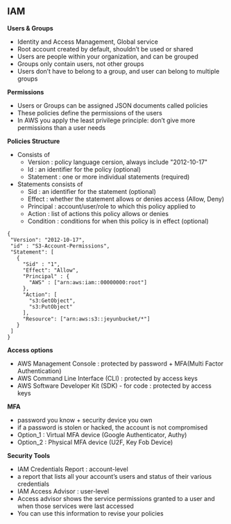 ## IAM


**Users & Groups**

- Identity and Access Management, Global service
- Root account created by default, shouldn’t be used or shared
- Users are people within your organization, and can be grouped
- Groups only contain users, not other groups
- Users don’t have to belong to a group, and user can belong to multiple groups

**Permissions**

- Users or Groups can be assigned JSON documents called policies
- These policies define the permissions of the users
- In AWS you apply the least privilege principle: don’t give more permissions than a user needs

**Policies Structure** 

- Consists of 
  - Version : policy language cersion, always include "2012-10-17"
  - Id : an identifier for the policy (optional)
  - Statement : one or more individual statements (required)
- Statements consists of
  - Sid : an identifier for the statement (optional)
  - Effect : whether the statement allows or denies access (Allow, Deny)
  - Principal : account/user/role to which this policy applied to
  - Action : list of actions this policy allows or denies
  - Condition : conditions for when this policy is in effect (optional)

 ~~~
{
  "Version": "2012-10-17",
  "id" : "S3-Account-Permissions",
  "Statement": [
    {
      "Sid" : "1",
      "Effect": "Allow",
      "Principal" : {
        "AWS" : ["arn:aws:iam::00000000:root"]
      },
      "Action": [
        "s3:GetObject",
        "s3:PutObject"
      ],
      "Resource": ["arn:aws:s3::jeyunbucket/*"]
    }
  ]
}
~~~


**Access options** 

- AWS Management Console : protected by password + MFA(Multi Factor Authentication)
- AWS Command Line Interface (CLI) : protected by access keys
- AWS Software Developer Kit (SDK) - for code : protected by access keys

**MFA**

- password you know + security device you own
- if a password is stolen or hacked, the account is not compromised
- Option_1 : Virtual MFA device (Google Authenticator, Authy)
- Option_2 : Physical MFA device (U2F, Key Fob Device)

**Security Tools**

- IAM Credentials Report : account-level
- a report that lists all your account’s users and status of their various credentials
- IAM Access Advisor : user-level
- Access advisor shows the service permissions granted to a user and when those services were last accessed
- You can use this information to revise your policies
